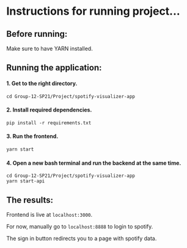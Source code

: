 # Instructions for running project...

## Before running:
<p>Make sure to have YARN installed.</p>

## Running the application:

#### 1. Get to the right directory.
<code>cd Group-12-SP21/Project/spotify-visualizer-app</code>

#### 2. Install required dependencies.
<code>pip install -r requirements.txt</code>

#### 3. Run the frontend.
<code>yarn start</code>

#### 4. Open a new bash terminal and run the backend at the same time.
<code>cd Group-12-SP21/Project/spotify-visualizer-app</code></br>
<code>yarn start-api</code>

## The results:
<p>Frontend is live at <code>localhost:3000</code>.</p>
<p>For now, manually go to <code>localhost:8888</code> to login to spotify.</p>
<p>The sign in button redirects you to a page with spotify data.</p>